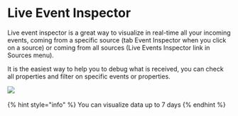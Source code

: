 # Live Event Inspector

Live event inspector is a great way to visualize in real-time all your incoming events, coming from a specific source (tab Event Inspector when you click on a source) or coming from all sources (Live Events Inspector link in Sources menu).

It is the easiest way to help you to debug what is received, you can check all properties and filter on specific events or properties.

![](<../../../.gitbook/assets/Capture d’écran 2022-08-03 à 14.47.30.png>)

{% hint style="info" %}
You can visualize data up to 7 days
{% endhint %}
